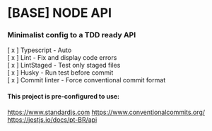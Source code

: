 # [BASE] NODE API
### Minimalist config to a TDD ready API

[ x ] Typescript - Auto   
[ x ] Lint - Fix and display code errors  
[ x ] LintStaged - Test only staged files  
[ x ] Husky - Run test before commit  
[ x ] Commit linter - Force conventional commit format

#### This project is pre-configured to use:

https://www.standardjs.com
https://www.conventionalcommits.org/
https://jestjs.io/docs/pt-BR/api